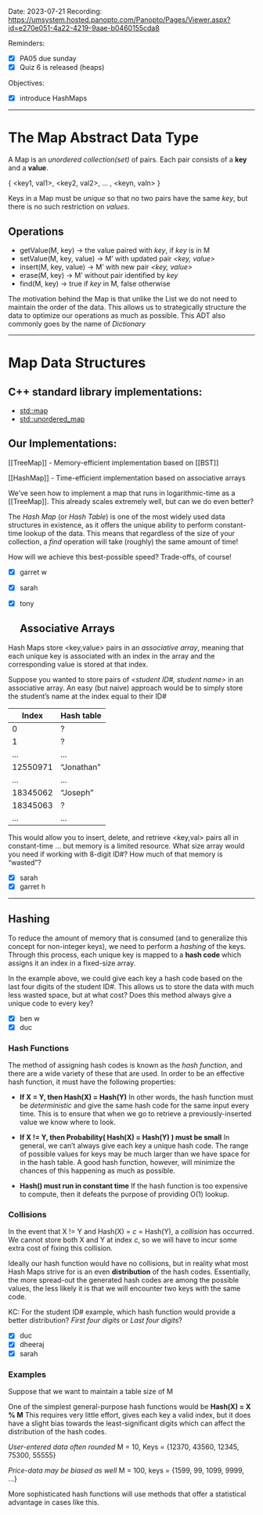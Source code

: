 

Date: 2023-07-21
Recording: https://umsystem.hosted.panopto.com/Panopto/Pages/Viewer.aspx?id=e270e051-4a22-4219-9aae-b0460155cda8

Reminders:
* [x] PA05 due sunday
* [x] Quiz 6 is released (heaps)

Objectives:
* [x] introduce HashMaps

---


# The Map Abstract Data Type

A Map is an _unordered collection(set)_ of pairs. Each pair consists of a **key** and a **value**. 

{ <key1, val1>, <key2, val2>, ... , <keyn, valn> }

Keys in a Map must be _unique_ so that no two pairs have the same _key_, but there is no such restriction on _values_.

## Operations

- getValue(M, key) -> the value paired with _key_, if _key_ is in M
- setValue(M, key, value) -> M’ with updated pair _<key, value>_
- insert(M, key, value) ->  M’ with new pair _<key, value>_
- erase(M, key) -> M’ without pair identified by _key_
- find(M, key) -> true if _key_ in M, false otherwise


The motivation behind the Map is that unlike the List we do not need to maintain the order of the data. This allows us to strategically structure the data to optimize our operations as much as possible. This ADT also commonly goes by the name of _Dictionary_

---


# Map Data Structures

## C++ standard library implementations:
* [std::map](https://en.cppreference.com/w/cpp/container/map)
* [std::unordered_map](https://en.cppreference.com/w/cpp/container/unordered_map)

## Our Implementations:

[[TreeMap]] - Memory-efficient implementation based on [[BST]]

[[HashMap]] - Time-efficient implementation based on associative arrays


We’ve seen how to implement a map that runs in logarithmic-time as a [[TreeMap]]. This already scales extremely well, but can we do even better?

The _Hash Map_ (or _Hash Table_) is one of the most widely used data structures in existence, as it offers the unique ability to perform constant-time lookup of the data. This means that regardless of the size of your collection, a _find_ operation will take (roughly) the same amount of time!

How will we achieve this best-possible speed? Trade-offs, of course!

* [x] garret w
* [x] sarah
* [x] tony

  ## Associative Arrays

Hash Maps store <key,value> pairs in an _associative array_, meaning that each unique key is associated with an index in the array and the corresponding value is stored at that index.

Suppose you wanted to store pairs of _<student ID#, student name>_ in an associative array. An easy (but naive) approach would be to simply store the student’s name at the index equal to their ID#

| Index | Hash table |
|----------|----------|
| 0 | ? |
| 1 | ? |
| ... | ... |
| 12550971 | “Jonathan” |
| ... | ... |
| 18345062 | “Joseph” |
| 18345063 | ? |
| ... | ... |

This would allow you to insert, delete, and retrieve <key,val> pairs all in constant-time ... but memory is a limited resource. What size array would you need if working with 8-digit ID#? How much of that memory is “wasted”?

* [x] sarah
* [x] garret h

---
  ## Hashing

To reduce the amount of memory that is consumed (and to generalize this concept for non-integer keys), we need to perform a _hashing_ of the keys. Through this process, each unique key is mapped to a **hash code** which assigns it an index in a fixed-size array.

In the example above, we could give each key a hash code based on the last four digits of the student ID#. This allows us to store the data with much less wasted space, but at what cost? Does this method always give a unique code to every key?

* [x] ben w
* [x] duc

### Hash Functions

The method of assigning hash codes is known as the _hash function_, and there are a wide variety of these that are used. In order to be an effective hash function, it must have the following properties:

* **If X = Y, then Hash(X) = Hash(Y)**
  In other words, the hash function must be _deterministic_ and give the same hash code for the same input every time. This is to ensure that when we go to retrieve a previously-inserted value we know where to look.

* **If X != Y, then Probability( Hash(X) = Hash(Y) ) must be small**
  In general, we can’t always give each key a unique hash code. The range of possible values for keys may be much larger than we have space for in the hash table. A good hash function, however, will minimize the chances of this happening as much as possible.
  
* **Hash() must run in constant time**
  If the hash function is too expensive to compute, then it defeats the purpose of providing O(1) lookup.
  
### Collisions

In the event that X != Y and Hash(X) = _c_ = Hash(Y), a _collision_ has occurred. We cannot store both X and Y at index _c_, so we will have to incur some extra cost of fixing this collision.

Ideally our hash function would have no collisions, but in reality what most Hash Maps strive for is an even **distribution** of the hash codes. Essentially, the more spread-out the generated hash codes are among the possible values, the less likely it is that we will encounter two keys with the same code.

KC: For the student ID# example, which hash function would provide a better distribution? _First four digits_ or _Last four digits_?

* [x] duc
* [x] dheeraj
* [x] sarah

### Examples

Suppose that we want to maintain a table size of M

One of the simplest general-purpose hash functions would be
  **Hash(X) = X % M**
This requires very little effort, gives each key a valid index, but it does have a slight bias towards the least-significant digits which can affect the distribution of the hash codes.

_User-entered data often rounded_
  M = 10, Keys = {12370, 43560, 12345, 75300, 55555}

_Price-data may be biased as well_
  M = 100, keys = {1599, 99, 1099, 9999, ...}

More sophisticated hash functions will use methods that offer a statistical advantage in cases like this.

